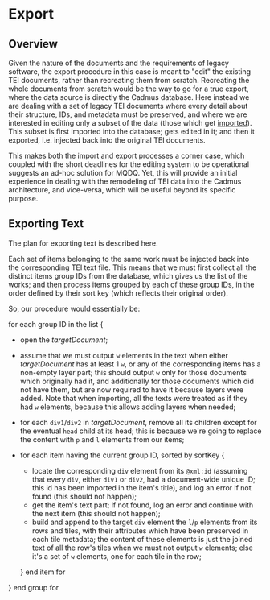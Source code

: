 # Export

## Overview

Given the nature of the documents and the requirements of legacy software, the export procedure in this case is meant to "edit" the existing TEI documents, rather than recreating them from scratch. Recreating the whole documents from scratch would be the way to go for a true export, where the data source is directly the Cadmus database. Here instead we are dealing with a set of legacy TEI documents where every detail about their structure, IDs, and metadata must be preserved, and where we are interested in editing only a subset of the data (those which get [imported](import.md)). This subset is first imported into the database; gets edited in it; and then it exported, i.e. injected back into the original TEI documents.

This makes both the import and export processes a corner case, which coupled with the short deadlines for the editing system to be operational suggests an ad-hoc solution for MQDQ. Yet, this will provide an initial experience in dealing with the remodeling of TEI data into the Cadmus architecture, and vice-versa, which will be useful beyond its specific purpose.

## Exporting Text

The plan for exporting text is described here.

Each set of items belonging to the same work must be injected back into the corresponding TEI text file. This means that we must first collect all the distinct items group IDs from the database, which gives us the list of the works; and then process items grouped by each of these group IDs, in the order defined by their sort key (which reflects their original order).

So, our procedure would essentially be:

for each group ID in the list {

- open the *targetDocument*;
- assume that we must output `w` elements in the text when either *targetDocument* has at least 1 `w`, or any of the corresponding items has a non-empty layer part; this should output `w` only for those documents which originally had it, and additionally for those documents which did not have them, but are now required to have it because layers were added. Note that when importing, all the texts were treated as if they had `w` elements, because this allows adding layers when needed;
- for each `div1`/`div2` in *targetDocument*, remove all its children except for the eventual `head` child at its head; this is because we're going to replace the content with `p` and `l` elements from our items;
- for each item having the current group ID, sorted by sortKey {
  - locate the corresponding `div` element from its `@xml:id` (assuming that every `div`, either `div1` or `div2`, had a document-wide unique ID; this id has been imported in the item's title), and log an error if not found (this should not happen);
  - get the item's text part; if not found, log an error and continue with the next item (this should not happen);
  - build and append to the target `div` element the `l`/`p` elements from its rows and tiles, with their attributes which have been preserved in each tile metadata; the content of these elements is just the joined text of all the row's tiles when we must not output `w` elements; else it's a set of `w` elements, one for each tile in the row;

  } end item for

} end group for
